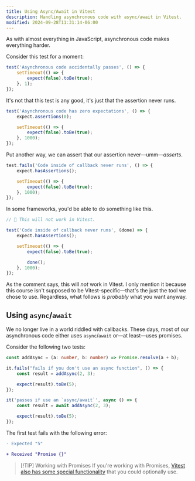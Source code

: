 ```yaml
---
title: Using Async/Await in Vitest
description: Handling asynchronous code with async/await in Vitest.
modified: 2024-09-28T11:31:14-06:00
---
```


As with almost everything in JavaScript, asynchronous code makes everything harder.

Consider this test for a moment:

```ts
test('Asynchronous code accidentally passes', () => {
	setTimeout(() => {
		expect(false).toBe(true);
	}, 1);
});
```

It's not that this test is any good, it's just that the assertion never runs.

```ts
test('Asynchronous code has zero expectations', () => {
	expect.assertions(0);

	setTimeout(() => {
		expect(false).toBe(true);
	}, 1000);
});
```

Put another way, we can assert that our assertion never—umm—_asserts_.

```ts
test.fails('Code inside of callback never runs', () => {
	expect.hasAssertions();

	setTimeout(() => {
		expect(false).toBe(true);
	}, 1000);
});
```

In some frameworks, you'd be able to do something like this.

```ts
// 🚨 This will not work in Vitest.

test('Code inside of callback never runs', (done) => {
	expect.hasAssertions();

	setTimeout(() => {
		expect(false).toBe(true);

		done();
	}, 1000);
});
```

As the comment says, this will _not_ work in Vitest. I only mention it because this course isn't supposed to be Vitest-specific—that's the just the tool we chose to use. Regardless, what follows is _probably_ what you want anyway.

## Using `async`/`await`

We no longer live in a world riddled with callbacks. These days, most of our asynchronous code either uses `async`/`await` or—at least—uses promises.

Consider the following two tests:

```ts
const addAsync = (a: number, b: number) => Promise.resolve(a + b);

it.fails("fails if you don't use an async function", () => {
	const result = addAsync(2, 3);

	expect(result).toBe(5);
});

it('passes if use an `async/await`', async () => {
	const result = await addAsync(2, 3);

	expect(result).toBe(5);
});
```

The first test fails with the following error:

```diff
- Expected "5"

+ Received "Promise {}"
```

> [!TIP] Working with Promises
> If you're working with Promises, [Vitest also has some special functionality](testing-promises.md) that you could optionally use.

```ts

```
